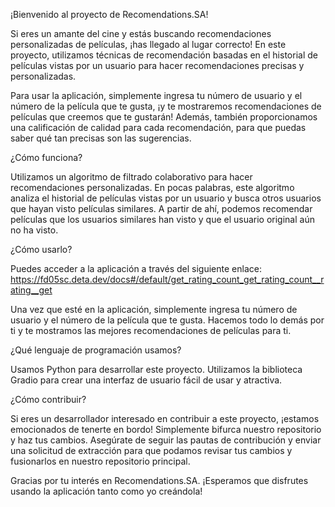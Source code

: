 ¡Bienvenido al proyecto de Recomendations.SA!

Si eres un amante del cine y estás buscando recomendaciones personalizadas de películas, ¡has llegado al lugar correcto! En este proyecto, utilizamos técnicas de recomendación basadas en el historial de películas vistas por un usuario para hacer recomendaciones precisas y personalizadas.

Para usar la aplicación, simplemente ingresa tu número de usuario y el número de la película que te gusta, ¡y te mostraremos recomendaciones de películas que creemos que te gustarán! Además, también proporcionamos una calificación de calidad para cada recomendación, para que puedas saber qué tan precisas son las sugerencias.

¿Cómo funciona?

Utilizamos un algoritmo de filtrado colaborativo para hacer recomendaciones personalizadas. En pocas palabras, este algoritmo analiza el historial de películas vistas por un usuario y busca otros usuarios que hayan visto películas similares. A partir de ahí, podemos recomendar películas que los usuarios similares han visto y que el usuario original aún no ha visto.

¿Cómo usarlo?

Puedes acceder a la aplicación a través del siguiente enlace: https://fd05sc.deta.dev/docs#/default/get_rating_count_get_rating_count__rating__get

Una vez que esté en la aplicación, simplemente ingresa tu número de usuario y el número de la película que te gusta. Hacemos todo lo demás por ti y te mostramos las mejores recomendaciones de películas para ti.

¿Qué lenguaje de programación usamos?

Usamos Python para desarrollar este proyecto. Utilizamos la biblioteca Gradio para crear una interfaz de usuario fácil de usar y atractiva.

¿Cómo contribuir?

Si eres un desarrollador interesado en contribuir a este proyecto, ¡estamos emocionados de tenerte en bordo! Simplemente bifurca nuestro repositorio y haz tus cambios. Asegúrate de seguir las pautas de contribución y enviar una solicitud de extracción para que podamos revisar tus cambios y fusionarlos en nuestro repositorio principal.

Gracias por tu interés en Recomendations.SA. ¡Esperamos que disfrutes usando la aplicación tanto como yo creándola!